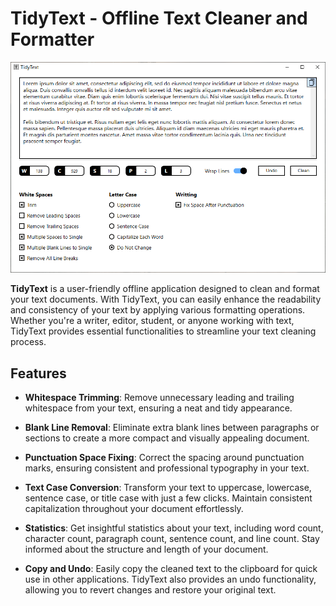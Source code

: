 # TidyText - Offline Text Cleaner and Formatter

![TidyText UI](TidyText_UI.png)

**TidyText** is a user-friendly offline application designed to clean and format your text documents. With TidyText, you can easily enhance the readability and consistency of your text by applying various formatting operations. Whether you're a writer, editor, student, or anyone working with text, TidyText provides essential functionalities to streamline your text cleaning process.

## Features

- **Whitespace Trimming**: Remove unnecessary leading and trailing whitespace from your text, ensuring a neat and tidy appearance.

- **Blank Line Removal**: Eliminate extra blank lines between paragraphs or sections to create a more compact and visually appealing document.

- **Punctuation Space Fixing**: Correct the spacing around punctuation marks, ensuring consistent and professional typography in your text.

- **Text Case Conversion**: Transform your text to uppercase, lowercase, sentence case, or title case with just a few clicks. Maintain consistent capitalization throughout your document effortlessly.

- **Statistics**: Get insightful statistics about your text, including word count, character count, paragraph count, sentence count, and line count. Stay informed about the structure and length of your document.

- **Copy and Undo**: Easily copy the cleaned text to the clipboard for quick use in other applications. TidyText also provides an undo functionality, allowing you to revert changes and restore your original text.
